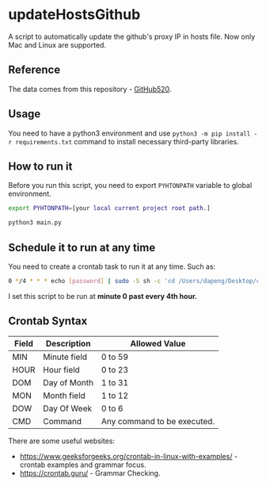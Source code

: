 # updateHostsGithub

A script to automatically update the github's proxy IP in hosts file. Now only Mac and Linux are supported.

## Reference

The data comes from this repository - [GitHub520](https://github.com/521xueweihan/GitHub520).

## Usage

You need to have a python3 environment and use `python3 -m pip install -r requirements.txt` command to install necessary third-party libraries.

## How to run it

Before you run this script, you need to export `PYHTONPATH` variable to global environment.

```bash
export PYHTONPATH=[your local current project root path.]
```

```bash
python3 main.py
```

## Schedule it to run at any time

You need to create a crontab task to run it at any time. Such as:

```bash
0 */4 * * * echo [password] | sudo -S sh -c 'cd /Users/dapeng/Desktop/code/python3 && /Users/dapeng/.virtualenvs/py39/bin/python main.py >> crontask.log 2>&1'
```

I set this script to be run at **minute 0 past every 4th hour.**

## Crontab Syntax

|Field|Description|Allowed Value|
|-|-|-|
|MIN|Minute field|0 to 59|
|HOUR|Hour field|0 to 23|
|DOM|Day of Month|1 to 31|
|MON|Month field|1 to 12|
|DOW|Day Of Week|0 to 6|
|CMD|Command|Any command to be executed.|

There are some useful websites:

- https://www.geeksforgeeks.org/crontab-in-linux-with-examples/ - crontab examples and grammar focus.
- https://crontab.guru/ - Grammar Checking.
